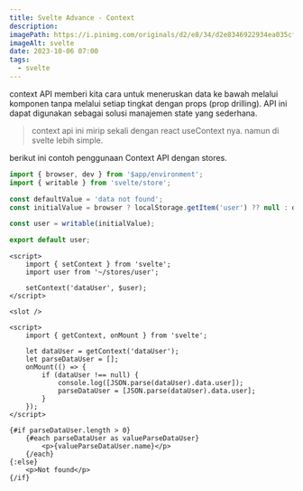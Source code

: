 ```yaml
---
title: Svelte Advance - Context
description:
imagePath: https://i.pinimg.com/originals/d2/e8/34/d2e8346922934ea035cf7c5a8b477ad8.jpg
imageAlt: svelte
date: 2023-10-06 07:00
tags:
  - svelte
---
```


context API memberi kita cara untuk meneruskan data ke bawah melalui komponen tanpa melalui setiap tingkat dengan props (prop drilling). API ini dapat digunakan sebagai solusi manajemen state yang sederhana.

<blockquote>
context api ini mirip sekali dengan react useContext nya. namun di svelte lebih simple.
</blockquote>

berikut ini contoh penggunaan Context API dengan stores.

```ts title="~/stores/user.ts"
import { browser, dev } from '$app/environment';
import { writable } from 'svelte/store';

const defaultValue = 'data not found';
const initialValue = browser ? localStorage.getItem('user') ?? null : defaultValue;

const user = writable(initialValue);

export default user;
```

```svelte title="+layout.svelte"
<script>
	import { setContext } from 'svelte';
	import user from '~/stores/user';

	setContext('dataUser', $user);
</script>

<slot />
```

```svelte title="+page.svelte"
<script>
	import { getContext, onMount } from 'svelte';

	let dataUser = getContext('dataUser');
	let parseDataUser = [];
	onMount(() => {
		if (dataUser !== null) {
			console.log([JSON.parse(dataUser).data.user]);
			parseDataUser = [JSON.parse(dataUser).data.user];
		}
	});
</script>

{#if parseDataUser.length > 0}
	{#each parseDataUser as valueParseDataUser}
		<p>{valueParseDataUser.name}</p>
	{/each}
{:else}
	<p>Not found</p>
{/if}
```
